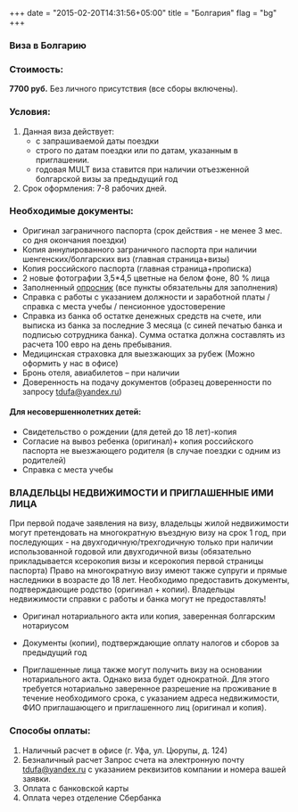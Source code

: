 +++
date = "2015-02-20T14:31:56+05:00"
title = "Болгария"
flag = "bg"
+++
### Виза в Болгарию

### Стоимость:
 **7700 руб.** Без личного присутствия (все сборы включены).

### Условия:

1. Данная виза действует:
   * с запрашиваемой даты поездки
   * строго по датам поездки или по датам, указанным в приглашении.
   * годовая MULT виза ставится при наличии отъезженной болгарской визы за предыдущий год
2. Срок оформления: 7-8 рабочих дней.

### Необходимые документы:

* Оригинал заграничного паспорта (срок действия - не менее 3 мес. со дня окончания поездки)
* Копия аннулированного заграничного паспорта при наличии шенгенских/болгарских виз (главная страница+визы)
* Копия российского паспорта (главная страница+прописка)
* 2 новые фотографии 3,5*4,5 цветные на белом фоне, 80 % лица
* Заполненный [опросник](/forms/Opros-Shengen.docx) (все пункты обязательны для заполнения)
* Справка с работы с указанием должности и заработной платы /справка с места учебы / пенсионное удостоверение
* Справка из банка об остатке денежных средств на счете, или выписка из банка за последние 3 месяца (с синей печатью банка и подписью сотрудника банка). Сумма остатка должна составлять из расчета 100 евро на день пребывания.
* Медицинская страховка для выезжающих за рубеж (Можно оформить у нас в офисе)
* Бронь отеля, авиабилетов – при наличии
* Доверенность на подачу документов (образец доверенности по запросу [tdufa@yandex.ru](mailto:tdufa@yandex.ru))

####  Для несовершеннолетних детей:

* Свидетельство о рождении (для детей до 18 лет)-копия
* Согласие на вывоз ребенка (оригинал)+ копия российского паспорта не выезжающего родителя (в случае поездки с одним из родителей)
* Справка с места учебы

### ВЛАДЕЛЬЦЫ НЕДВИЖИМОСТИ И ПРИГЛАШЕННЫЕ ИМИ ЛИЦА
При первой подаче заявления на визу, владельцы жилой недвижимости могут претендовать на многократную въездную
визу на срок 1 год, при последующих - на двухгодичную/трехгодичную только при наличии использованной
годовой или двухгодичной визы (обязательно прикладывается ксерокопия визы и ксерокопия первой страницы паспорта)
Право на многократную визу имеют также супруги и прямые наследники в возрасте до 18 лет. Необходимо предоставить
документы, подтверждающие родство (оригинал + копии).
Владельцы недвижимости справки с работы и банка могут не предоставлять!

* Оригинал нотариального акта или копия, заверенная болгарским нотариусом
* Документы (копии), подтверждающие оплату налогов и сборов за предыдущий год


* Приглашенные лица также могут получить визу на основании нотариального акта. Однако виза будет однократной.
Для этого требуется нотариально заверенное разрешение на проживание в течение необходимого срока, с
указанием адреса недвижимости, ФИО приглашающего и приглашенного лиц (оригинал и копия).




### Способы оплаты:

1. Наличный расчет в офисе (г. Уфа, ул. Цюрупы, д. 124)
2. Безналичный расчет
Запрос счета на электронную почту [tdufa@yandex.ru](mailto:tdufa@yandex.ru) с указанием реквизитов компании и номера вашей заявки.
3. Оплата с банковской карты
4. Оплата через отделение Сбербанка
